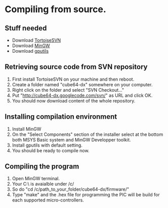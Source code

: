 # Compiling from source. #

## Stuff needed ##
  * Download [TortoiseSVN](http://tortoisesvn.net/downloads.html)
  * Download [MinGW](http://sourceforge.net/projects/mingw/files/Automated%20MinGW%20Installer/mingw-get-inst/)
  * Download [gputils](http://sourceforge.net/projects/gputils/files/gputils-win32/0.13.7/)

## Retrieving source code from SVN repository ##
  1. First install TortoiseSVN on your machine and then reboot.
  1. Create a folder named "cube64-dx" somewhere on your computer.
  1. Right click on the folder and select "SVN Checkout..."
  1. Put "http://cube64-dx.googlecode.com/svn/" as URL and click OK.
  1. You should now download content of the whole repository.

## Installing compilation environment ##
  1. Install MinGW
  1. On the "Select Components" section of the installer select at the bottom both MSYS Basic system and MinGW Developper toolkit.
  1. Install gputils with default setting.
  1. You should be ready to compile now.

## Compiling the program ##
  1. Open MinGW terminal.
  1. Your C:\ is avaialble under /c/
  1. So do "cd /c/path\_to\_your\_folder/cube64-dx/firmware/"
  1. Type "make" and the .hex file for programming the PIC will be build for each supported micro-controllers.